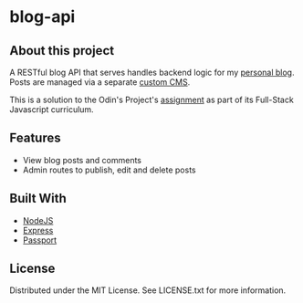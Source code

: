 # blog-api

## About this project

A RESTful blog API that serves handles backend logic for my [personal blog](https://github.com/spghtti/portfolio). Posts are managed via a separate [custom CMS](https://github.com/spghtti/blog-cms).

This is a solution to the Odin's Project's [assignment](https://www.theodinproject.com/lessons/nodejs-blog-api) as part of its Full-Stack Javascript curriculum.

## Features

- View blog posts and comments
- Admin routes to publish, edit and delete posts

## Built With

- [NodeJS](https://nodejs.org/en)
- [Express](https://expressjs.com/)
- [Passport](https://www.passportjs.org/)

## License

Distributed under the MIT License. See LICENSE.txt for more information.
